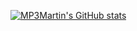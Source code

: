 [![MP3Martin's GitHub stats](https://github-readme-stats-sigma-five.vercel.app/api?username=MP3Martin&show_icons=true&theme=synthwave&icon_color=158cef&count_private=true&include_all_commits=true)](#/)
